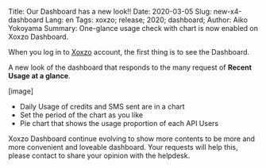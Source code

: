 Title: Our Dashboard has a new look!!
Date: 2020-03-05
Slug: new-x4-dashboard
Lang: en
Tags: xoxzo; release; 2020; dashboard;
Author: Aiko Yokoyama
Summary: One-glance usage check with chart is now enabled on Xoxzo Dashboard.

When you log in to [Xoxzo](https://www.xoxzo.com/en/) account, the first thing is to see the Dashboard.

A new look of the dashboard that responds to the many request of **Recent Usage at a glance**.

[image]

- Daily Usage of credits and SMS sent are in a chart
- Set the period of the chart as you like
- Pie chart that shows the usage proportion of each API Users

Xoxzo Dashboard continue evolving to show more contents to be more and more convenient and loveable dashboard.
Your requests will help this, please contact to share your opinion with the helpdesk.

